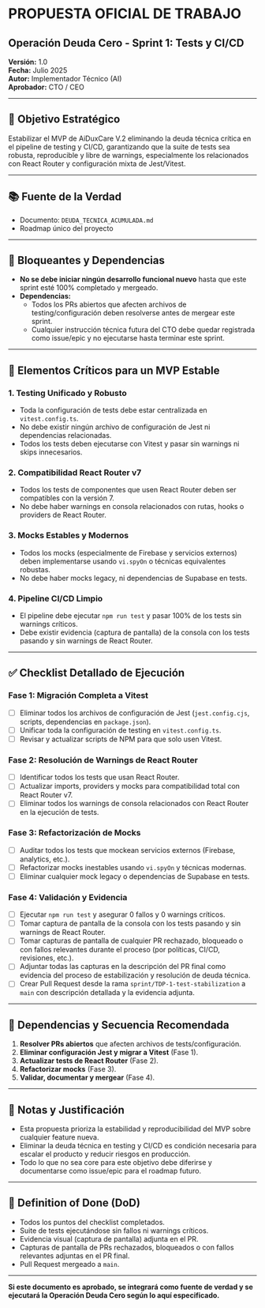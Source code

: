 # PROPUESTA OFICIAL DE TRABAJO
## Operación Deuda Cero - Sprint 1: Tests y CI/CD

**Versión:** 1.0  
**Fecha:** Julio 2025  
**Autor:** Implementador Técnico (AI)  
**Aprobador:** CTO / CEO

---

## 🎯 **Objetivo Estratégico**

Estabilizar el MVP de AiDuxCare V.2 eliminando la deuda técnica crítica en el pipeline de testing y CI/CD, garantizando que la suite de tests sea robusta, reproducible y libre de warnings, especialmente los relacionados con React Router y configuración mixta de Jest/Vitest.

---

## 📚 **Fuente de la Verdad**
- Documento: `DEUDA_TECNICA_ACUMULADA.md`
- Roadmap único del proyecto

---

## 🛑 **Bloqueantes y Dependencias**
- **No se debe iniciar ningún desarrollo funcional nuevo** hasta que este sprint esté 100% completado y mergeado.
- **Dependencias:**
  - Todos los PRs abiertos que afecten archivos de testing/configuración deben resolverse antes de mergear este sprint.
  - Cualquier instrucción técnica futura del CTO debe quedar registrada como issue/epic y no ejecutarse hasta terminar este sprint.

---

## 🧩 **Elementos Críticos para un MVP Estable**

### 1. **Testing Unificado y Robusto**
- Toda la configuración de tests debe estar centralizada en `vitest.config.ts`.
- No debe existir ningún archivo de configuración de Jest ni dependencias relacionadas.
- Todos los tests deben ejecutarse con Vitest y pasar sin warnings ni skips innecesarios.

### 2. **Compatibilidad React Router v7**
- Todos los tests de componentes que usen React Router deben ser compatibles con la versión 7.
- No debe haber warnings en consola relacionados con rutas, hooks o providers de React Router.

### 3. **Mocks Estables y Modernos**
- Todos los mocks (especialmente de Firebase y servicios externos) deben implementarse usando `vi.spyOn` o técnicas equivalentes robustas.
- No debe haber mocks legacy, ni dependencias de Supabase en tests.

### 4. **Pipeline CI/CD Limpio**
- El pipeline debe ejecutar `npm run test` y pasar 100% de los tests sin warnings críticos.
- Debe existir evidencia (captura de pantalla) de la consola con los tests pasando y sin warnings de React Router.

---

## ✅ **Checklist Detallado de Ejecución**

### **Fase 1: Migración Completa a Vitest**
- [ ] Eliminar todos los archivos de configuración de Jest (`jest.config.cjs`, scripts, dependencias en `package.json`).
- [ ] Unificar toda la configuración de testing en `vitest.config.ts`.
- [ ] Revisar y actualizar scripts de NPM para que solo usen Vitest.

### **Fase 2: Resolución de Warnings de React Router**
- [ ] Identificar todos los tests que usan React Router.
- [ ] Actualizar imports, providers y mocks para compatibilidad total con React Router v7.
- [ ] Eliminar todos los warnings de consola relacionados con React Router en la ejecución de tests.

### **Fase 3: Refactorización de Mocks**
- [ ] Auditar todos los tests que mockean servicios externos (Firebase, analytics, etc.).
- [ ] Refactorizar mocks inestables usando `vi.spyOn` y técnicas modernas.
- [ ] Eliminar cualquier mock legacy o dependencias de Supabase en tests.

### **Fase 4: Validación y Evidencia**
- [ ] Ejecutar `npm run test` y asegurar 0 fallos y 0 warnings críticos.
- [ ] Tomar captura de pantalla de la consola con los tests pasando y sin warnings de React Router.
- [ ] Tomar capturas de pantalla de cualquier PR rechazado, bloqueado o con fallos relevantes durante el proceso (por políticas, CI/CD, revisiones, etc.).
- [ ] Adjuntar todas las capturas en la descripción del PR final como evidencia del proceso de estabilización y resolución de deuda técnica.
- [ ] Crear Pull Request desde la rama `sprint/TDP-1-test-stabilization` a `main` con descripción detallada y la evidencia adjunta.

---

## 🔗 **Dependencias y Secuencia Recomendada**

1. **Resolver PRs abiertos** que afecten archivos de tests/configuración.
2. **Eliminar configuración Jest y migrar a Vitest** (Fase 1).
3. **Actualizar tests de React Router** (Fase 2).
4. **Refactorizar mocks** (Fase 3).
5. **Validar, documentar y mergear** (Fase 4).

---

## 📝 **Notas y Justificación**
- Esta propuesta prioriza la estabilidad y reproducibilidad del MVP sobre cualquier feature nueva.
- Eliminar la deuda técnica en testing y CI/CD es condición necesaria para escalar el producto y reducir riesgos en producción.
- Todo lo que no sea core para este objetivo debe diferirse y documentarse como issue/epic para el roadmap futuro.

---

## 🚦 **Definition of Done (DoD)**
- Todos los puntos del checklist completados.
- Suite de tests ejecutándose sin fallos ni warnings críticos.
- Evidencia visual (captura de pantalla) adjunta en el PR.
- Capturas de pantalla de PRs rechazados, bloqueados o con fallos relevantes adjuntas en el PR final.
- Pull Request mergeado a `main`.

---

**Si este documento es aprobado, se integrará como fuente de verdad y se ejecutará la Operación Deuda Cero según lo aquí especificado.** 